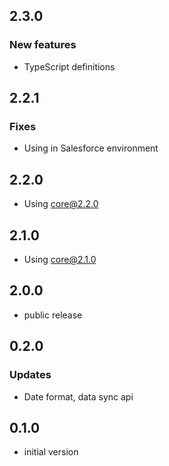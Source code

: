 ## 2.3.0

### New features

-   TypeScript definitions

## 2.2.1

### Fixes

-   Using in Salesforce environment

## 2.2.0

-   Using core@2.2.0

## 2.1.0

-   Using core@2.1.0

## 2.0.0

-   public release

## 0.2.0

### Updates

-   Date format, data sync api

## 0.1.0

-   initial version
